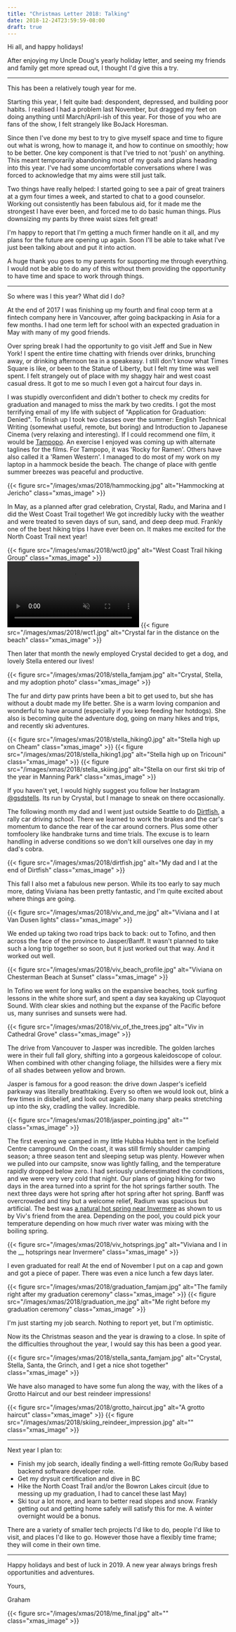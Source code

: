 ```yaml
---
title: "Christmas Letter 2018: Talking"
date: 2018-12-24T23:59:59-08:00
draft: true
---
```


Hi all, and happy holidays!

After enjoying my Uncle Doug's yearly holiday letter, and seeing my friends and family get more spread out, I thought I'd give this a try. 
____

This has been a relatively tough year for me.

Starting this year, I felt quite bad: despondent, depressed, and building poor habits. I realised I had a problem last November, but dragged my feet on doing anything until March/April-ish of this year. For those of you who are fans of the show, I felt strangely like BoJack Horesman.

Since then I've done my best to try to give myself space and time to figure out what is wrong, how to manage it, and how to continue on smoothly; how to be better. One key component is that I've tried to not 'push' on anything. This meant temporarily abandoning most of my goals and plans heading into this year. I've had some uncomfortable conversations where I was forced to acknowledge that my aims were still just talk.

Two things have really helped: I started going to see a pair of great trainers at a gym four times a week, and started to chat to a good counselor. Working out consistently has been fabulous aid, for it made me the strongest I have ever been, and forced me to do basic human things. Plus downsizing my pants by three waist sizes felt great!

I'm happy to report that I'm getting a much firmer handle on it all, and my plans for the future are opening up again. Soon I'll be able to take what I've just been talking about and put it into action. 

A huge thank you goes to my parents for supporting me through everything. I would not be able to do any of this without them providing the opportunity to have time and space to work through things.

___

So where was I this year? What did I do?

At the end of 2017 I was finishing up my fourth and final coop term at a fintech company here in Vancouver, after going backpacking in Asia for a few months. I had one term left for school with an expected graduation in May with many of my good friends.

Over spring break I had the opportunity to go visit Jeff and Sue in New York! I spent the entire time chatting with friends over drinks, brunching away, or drinking afternoon tea in a speakeasy. I still don't know what Times Square is like, or been to the Statue of Liberty, but I felt my time was well spent. I felt strangely out of place with my shaggy hair and west coast casual dress. It got to me so much I even got a haircut four days in.

I was stupidly overconfident and didn't bother to check my credits for graduation and managed to miss the mark by two credits. I got the most terrifying email of my life with subject of "Application for Graduation: Denied". To finish up I took two classes over the summer: English Technical Writing (somewhat useful, remote, but boring) and Introduction to Japanese Cinema (very relaxing and interesting). If I could recommend one film, it would be [Tampopo](https://www.imdb.com/title/tt0092048/). An exercise I enjoyed was coming up with alternate taglines for the films. For Tampopo, it was 'Rocky for Ramen'. Others have also called it a 'Ramen Western'. I managed to do most of my work on my laptop in a hammock beside the beach. The change of place with gentle summer breezes was peaceful and productive.

{{< figure src="/images/xmas/2018/hammocking.jpg" alt="Hammocking at Jericho" class="xmas_image" >}}

In May, as a planned after grad celebration, Crystal, Radu, and Marina and I did the West Coast Trail together! We got incredibly lucky with the weather and were treated to seven days of sun, sand, and deep deep mud. Frankly one of the best hiking trips I have ever been on. It makes me excited for the North Coast Trail next year!

{{< figure src="/images/xmas/2018/wct0.jpg" alt="West Coast Trail hiking Group" class="xmas_image" >}}
<video autoplay loop muted playsinline><source src="/videos/xmas/2018/wct.mp4" type="video/mp4"></video>
{{< figure src="/images/xmas/2018/wct1.jpg" alt="Crystal far in the distance on the beach" class="xmas_image" >}}

Then later that month the newly employed Crystal decided to get a dog, and lovely Stella entered our lives!

{{< figure src="/images/xmas/2018/stella_famjam.jpg" alt="Crystal, Stella, and my adoption photo" class="xmas_image" >}}

The fur and dirty paw prints have been a bit to get used to, but she has without a doubt made my life better. She is a warm loving companion and wonderful to have around (especially if you keep feeding her hotdogs). She also is becoming quite the adventure dog, going on many hikes and trips, and recently ski adventures.

{{< figure src="/images/xmas/2018/stella_hiking0.jpg" alt="Stella high up on Cheam" class="xmas_image" >}}
{{< figure src="/images/xmas/2018/stella_hiking1.jpg" alt="Stella high up on Tricouni" class="xmas_image" >}}
{{< figure src="/images/xmas/2018/stella_skiing.jpg" alt="Stella on our first ski trip of the year in Manning Park" class="xmas_image" >}}

If you haven't yet, I would highly suggest you follow her Instagram [@gsdstells](https://instagram.com/gsdstells). Its run by Crystal, but I manage to sneak on there occasionally.

The following month my dad and I went just outside Seattle to do [Dirtfish](https://dirtfish.com), a rally car driving school. There we learned to work the brakes and the car's momentum to dance the rear of the car around corners. Plus some other tomfoolery like handbrake turns and time trials. The excuse is to learn handling in adverse conditions so we don't kill ourselves one day in my dad's cobra.

{{< figure src="/images/xmas/2018/dirtfish.jpg" alt="My dad and I at the end of Dirtfish" class="xmas_image" >}}

This fall I also met a fabulous new person. While its too early to say much more, dating Viviana has been pretty fantastic, and I'm quite excited about where things are going. 

{{< figure src="/images/xmas/2018/viv_and_me.jpg" alt="Viviana and I at Van Dusen lights" class="xmas_image" >}}

We ended up taking two road trips back to back: out to Tofino, and then across the face of the province to Jasper/Banff. It wasn't planned to take such a long trip together so soon, but it just worked out that way. And it worked out well. 

{{< figure src="/images/xmas/2018/viv_beach_profile.jpg" alt="Viviana on Chesterman Beach at Sunset" class="xmas_image" >}}

In Tofino we went for long walks on the expansive beaches, took surfing lessons in the white shore surf, and spent a day sea kayaking up Clayoquot Sound. With clear skies and nothing but the expanse of the Pacific before us, many sunrises and sunsets were had.

{{< figure src="/images/xmas/2018/viv_of_the_trees.jpg" alt="Viv in Cathedral Grove" class="xmas_image" >}}

The drive from Vancouver to Jasper was incredible. The golden larches were in their full fall glory, shifting into a gorgeous kaleidoscope of colour. When combined with other changing foliage, the hillsides were a fiery mix of all shades between yellow and brown.

Jasper is famous for a good reason: the drive down Jasper's icefield parkway was literally breathtaking. Every so often we would look out, blink a few times in disbelief, and look out again. So many sharp peaks stretching up into the sky, cradling the valley. Incredible.

{{< figure src="/images/xmas/2018/jasper_pointing.jpg" alt="" class="xmas_image" >}}

The first evening we camped in my little Hubba Hubba tent in the Icefield Centre campground. On the coast, it was still firmly shoulder camping season; a three season tent and sleeping setup was plenty. However when we pulled into our campsite, snow was lightly falling, and the temperature rapidly dropped below zero. I had seriously underestimated the conditions, and we were very very cold that night. Our plans of going hiking for two days in the area turned into a sprint for the hot springs farther south. The next three days were hot spring after hot spring after hot spring. Banff was overcrowded and tiny but a welcome relief, Radium was spacious but artificial. The best was [a natural hot spring near Invermere](https://goo.gl/maps/dq58ZzDfQDs) as shown to us by Viv's friend from the area. Depending on the pool, you could pick your temperature depending on how much river water was mixing with the boiling spring.

{{< figure src="/images/xmas/2018/viv_hotsprings.jpg" alt="Viviana and I in the __ hotsprings near Invermere" class="xmas_image" >}}

I even graduated for real! At the end of November I put on a cap and gown and got a piece of paper. There was even a nice lunch a few days later.

{{< figure src="/images/xmas/2018/graduation_famjam.jpg" alt="The family right after my graduation ceremony" class="xmas_image" >}}
{{< figure src="/images/xmas/2018/graduation_me.jpg" alt="Me right before my graduation ceremony" class="xmas_image" >}}

I'm just starting my job search. Nothing to report yet, but I'm optimistic.

Now its the Christmas season and the year is drawing to a close. In spite of the difficulties throughout the year, I would say this has been a good year.

{{< figure src="/images/xmas/2018/stella_santa_famjam.jpg" alt="Crystal, Stella, Santa, the Grinch, and I get a nice shot together" class="xmas_image" >}}

We have also managed to have some fun along the way, with the likes of a Grotto Haircut and our best reindeer impressions!

{{< figure src="/images/xmas/2018/grotto_haircut.jpg" alt="A grotto haircut" class="xmas_image" >}}
{{< figure src="/images/xmas/2018/skiing_reindeer_impression.jpg" alt="" class="xmas_image" >}}

____

Next year I plan to:

* Finish my job search, ideally finding a well-fitting remote Go/Ruby based backend software developer role.
* Get my drysuit certification and dive in BC
* Hike the North Coast Trail and/or the Bowron Lakes circuit (due to messing up my graduation, I had to cancel these last May)
* Ski tour a lot more, and learn to better read slopes and snow. Frankly getting out and getting home safely will satisfy this for me. A winter overnight would be a bonus.

There are a variety of smaller tech projects I'd like to do, people I'd like to visit, and places I'd like to go. However those have a flexibly time frame; they will come in their own time. 

____

Happy holidays and best of luck in 2019. A new year always brings fresh opportunities and adventures.

Yours,

Graham

{{< figure src="/images/xmas/2018/me_final.jpg" alt="" class="xmas_image" >}}
